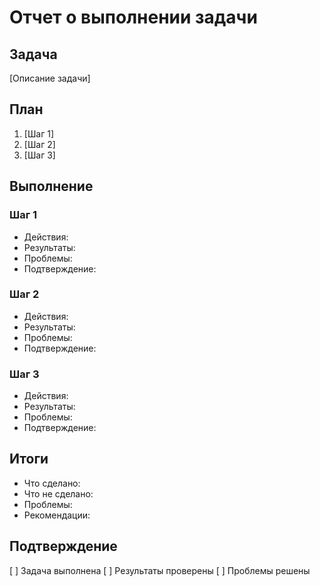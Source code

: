 # Отчет о выполнении задачи

## Задача
[Описание задачи]

## План
1. [Шаг 1]
2. [Шаг 2]
3. [Шаг 3]

## Выполнение
### Шаг 1
- Действия:
- Результаты:
- Проблемы:
- Подтверждение:

### Шаг 2
- Действия:
- Результаты:
- Проблемы:
- Подтверждение:

### Шаг 3
- Действия:
- Результаты:
- Проблемы:
- Подтверждение:

## Итоги
- Что сделано:
- Что не сделано:
- Проблемы:
- Рекомендации:

## Подтверждение
[ ] Задача выполнена
[ ] Результаты проверены
[ ] Проблемы решены 